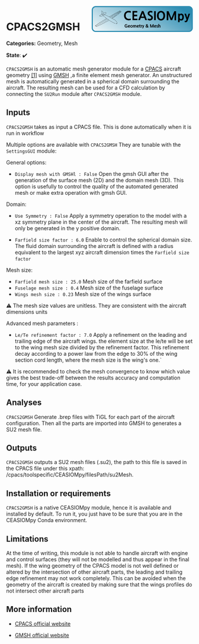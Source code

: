 <img align="right" height="70" src="../../documents/logos/CEASIOMpy_banner_geometry.png">

# CPACS2GMSH

**Categories:** Geometry, Mesh

**State**: :heavy_check_mark:


`CPACS2GMSH` is an automatic mesh generator module for a [CPACS](https://www.cpacs.de) aircraft geometry [[1]](#Alder20) using [GMSH](https://gmsh.info/) ,a finite element mesh generator. An unstructured mesh is automatically generated in a spherical domain surrounding the aircraft. The resulting mesh can be used for a CFD calculation by connecting the `SU2Run` module after `CPACS2GMSH` module.

## Inputs

`CPACS2GMSH` takes as input a CPACS file. This is done automatically when it is run in workflow

Multiple options are available with `CPACS2GMSH`
They are tunable with the `SettingsGUI` module:

General options:

* `Display mesh with GMSHl : False`
Open the gmsh GUI after the generation of the surface mesh (2D) and the domain mesh (3D). This option is usefully to control the quality of the automated generated mesh or make extra operation with gmsh GUI.

Domain:

* `Use Symmetry : False`
Apply a symmetry operation to the model with a xz symmetry plane in the center of the aircraft. The resulting mesh will only be generated in the y positive domain.

* `Farfield size factor : 6.0`
Enable to control the spherical domain size. The fluid domain surrounding the aircraft is defined with a radius equivalent to the largest xyz aircraft dimension times the `Farfield size factor`

Mesh size:

* `Farfield mesh size : 25.0` Mesh size of the farfield surface
* `Fuselage mesh size : 0.4` Mesh size of the fuselage surface
* `Wings mesh size : 0.23` Mesh size of the wings surface

:warning: The mesh size values are unitless. They are consistent with the aircraft dimensions units

Advanced mesh parameters :

* `Le/Te refinement factor : 7.0`
Apply a refinement on the leading and trailing edge of the aircraft wings. the element size at the le/te will be set to the wing mesh size divided by the refinement factor. This refinement decay according to a power law from the edge to 30% of the wing section cord length, where the mesh size is the wing's one.`

:warning: It is recommended to check the mesh convergence to know which value gives the best trade-off between the results accuracy and computation time, for your application case.

## Analyses

`CPACS2GMSH` Generate .brep files with TiGL for each part of the aircraft configuration. Then all the parts are imported into GMSH to generates a SU2 mesh file.

## Outputs

`CPACS2GMSH` outputs a SU2 mesh files (.su2), the path to this file is saved in the CPACS file under this xpath: /cpacs/toolspecific/CEASIOMpy/filesPath/su2Mesh.

## Installation or requirements

`CPACS2GMSH` is a native CEASIOMpy module, hence it is available and installed by default. To run it, you just have to be sure that you are in the CEASIOMpy Conda environment.

## Limitations

At the time of writing, this module is not able to handle aircraft with engine and control surfaces (they will not be modelled and thus appear in the final mesh).
If the wing geometry of the CPACS model is not well defined or altered by the intersection of other aircraft parts, the leading and trailing edge refinement may not work completely. This can be avoided when the geometry of the aircraft is created by making sure that the wings profiles do not intersect other aircraft parts

## More information

* [CPACS official website](https://www.cpacs.de)

* [GMSH official website](https://gmsh.info/)
